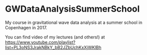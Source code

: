 # GWDataAnalysisSummerSchool

My course in gravitational wave data analysis at a summer school in
Copenhagen in 2017.

You can find video of my lectures (and others!) at
https://www.youtube.com/playlist?list=PL3oNS3JrakNBkY_bB2JZbUchKxXjWKlBh 